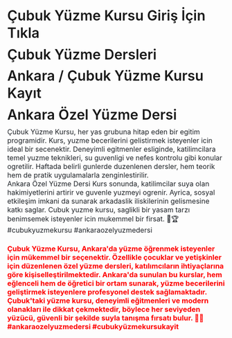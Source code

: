 <div class="markdown-heading" dir="auto" style="box-sizing: border-box; position: relative; color: rgb(31, 35, 40); font-family: -apple-system, BlinkMacSystemFont, &quot;Segoe UI&quot;, &quot;Noto Sans&quot;, Helvetica, Arial, sans-serif, &quot;Apple Color Emoji&quot;, &quot;Segoe UI Emoji&quot;; font-size: 16px; margin-top: 0px !important;">
	<h1 class="heading-element" dir="auto" style="box-sizing: border-box; margin-right: 0px; margin-bottom: var(--base-size-16); margin-left: 0px; font-weight: var(--base-text-weight-semibold, 600); line-height: 1.25; padding-bottom: 0.3em; border-bottom: 1px solid var(--borderColor-muted, var(--color-border-muted)); margin-top: 0px !important;" tabindex="-1">
		<span style="box-sizing: border-box; font-weight: var(--base-text-weight-semibold, 600);"><a href="https://www.ankarayuzmedersi.com.tr/" rel="nofollow" style="box-sizing: border-box; background-color: transparent; text-decoration-line: none; text-underline-offset: 0.2rem;">Çubuk Yüzme Kursu Giriş İçin Tıkla</a></span></h1>
</div>
<div class="markdown-heading" dir="auto" style="box-sizing: border-box; position: relative; color: rgb(31, 35, 40); font-family: -apple-system, BlinkMacSystemFont, &quot;Segoe UI&quot;, &quot;Noto Sans&quot;, Helvetica, Arial, sans-serif, &quot;Apple Color Emoji&quot;, &quot;Segoe UI Emoji&quot;; font-size: 16px;">
	<h1 class="heading-element" dir="auto" style="box-sizing: border-box; margin-top: var(--base-size-24); margin-right: 0px; margin-bottom: var(--base-size-16); margin-left: 0px; font-weight: var(--base-text-weight-semibold, 600); line-height: 1.25; padding-bottom: 0.3em; border-bottom: 1px solid var(--borderColor-muted, var(--color-border-muted));" tabindex="-1">
		<span style="box-sizing: border-box; font-weight: var(--base-text-weight-semibold, 600);"><a href="https://www.ankarayuzmedersi.com.tr/" rel="nofollow" style="box-sizing: border-box; background-color: transparent; text-decoration-line: none; text-underline-offset: 0.2rem;">Çubuk Yüzme Dersleri</a></span></h1>
</div>
<div class="markdown-heading" dir="auto" style="box-sizing: border-box; position: relative; color: rgb(31, 35, 40); font-family: -apple-system, BlinkMacSystemFont, &quot;Segoe UI&quot;, &quot;Noto Sans&quot;, Helvetica, Arial, sans-serif, &quot;Apple Color Emoji&quot;, &quot;Segoe UI Emoji&quot;; font-size: 16px;">
	<h1 class="heading-element" dir="auto" style="box-sizing: border-box; margin-top: var(--base-size-24); margin-right: 0px; margin-bottom: var(--base-size-16); margin-left: 0px; font-weight: var(--base-text-weight-semibold, 600); line-height: 1.25; padding-bottom: 0.3em; border-bottom: 1px solid var(--borderColor-muted, var(--color-border-muted));" tabindex="-1">
		<span style="box-sizing: border-box; font-weight: var(--base-text-weight-semibold, 600);"><a href="https://www.ankarayuzmedersi.com.tr/" rel="nofollow" style="box-sizing: border-box; background-color: transparent; text-decoration-line: none; text-underline-offset: 0.2rem;">Ankara / Çubuk Yüzme Kursu Kayıt</a></span></h1>
</div>
<div class="markdown-heading" dir="auto" style="box-sizing: border-box; position: relative; color: rgb(31, 35, 40); font-family: -apple-system, BlinkMacSystemFont, &quot;Segoe UI&quot;, &quot;Noto Sans&quot;, Helvetica, Arial, sans-serif, &quot;Apple Color Emoji&quot;, &quot;Segoe UI Emoji&quot;; font-size: 16px;">
	<h1 class="heading-element" dir="auto" style="box-sizing: border-box; margin-top: var(--base-size-24); margin-right: 0px; margin-bottom: var(--base-size-16); margin-left: 0px; font-weight: var(--base-text-weight-semibold, 600); line-height: 1.25; padding-bottom: 0.3em; border-bottom: 1px solid var(--borderColor-muted, var(--color-border-muted));" tabindex="-1">
		<span style="box-sizing: border-box; font-weight: var(--base-text-weight-semibold, 600);"><a href="https://www.ankarayuzmedersi.com.tr/" rel="nofollow" style="box-sizing: border-box; background-color: transparent; text-decoration-line: none; text-underline-offset: 0.2rem;">Ankara Özel Yüzme Dersi</a></span></h1>
</div>
<p dir="auto" style="box-sizing: border-box; margin-top: 0px; margin-bottom: var(--base-size-16); color: rgb(31, 35, 40); font-family: -apple-system, BlinkMacSystemFont, &quot;Segoe UI&quot;, &quot;Noto Sans&quot;, Helvetica, Arial, sans-serif, &quot;Apple Color Emoji&quot;, &quot;Segoe UI Emoji&quot;; font-size: 16px;">
	Çubuk Yüzme Kursu, her yas grubuna hitap eden bir egitim programidir. Kurs, yuzme becerilerini gelistirmek isteyenler icin ideal bir secenektir. Deneyimli egitmenler esliginde, katilimcilara temel yuzme teknikleri, su guvenligi ve nefes kontrolu gibi konular ogretilir. Haftada belirli gunlerde duzenlenen dersler, hem teorik hem de pratik uygulamalarla zenginlestirilir. <br />
	Ankara Özel Yüzme Dersi Kurs sonunda, katilimcilar suya olan hakimiyetlerini artirir ve guvenle yuzmeyi ogrenir. Ayrica, sosyal etkileşim imkani da sunarak arkadaslik iliskilerinin gelismesine katkı saglar. Cubuk yuzme kursu, saglikli bir yasam tarzı benimsemek isteyenler icin mukemmel bir firsat. 🎰🏆 #cubukyuzmekursu #ankaraozelyuzmedersi</p>
<h3 style="color:red;">
	Çubuk Yüzme Kursu, Ankara'da yüzme öğrenmek isteyenler için mükemmel bir seçenektir. Özellikle çocuklar ve yetişkinler için düzenlenen özel yüzme dersleri, katılımcıların ihtiyaçlarına göre kişiselleştirilmektedir. Ankara'da sunulan bu kurslar, hem eğlenceli hem de öğretici bir ortam sunarak, yüzme becerilerini geliştirmek isteyenlere profesyonel destek sağlamaktadır.
Çubuk'taki yüzme kursu, deneyimli eğitmenleri ve modern olanakları ile dikkat çekmektedir, böylece her seviyeden yüzücü, güvenli bir şekilde suyla tanışma fırsatı bulur. 💸🎲 #ankaraozelyuzmedersi #cubukyüzmekursukayit<br />
	<br />
